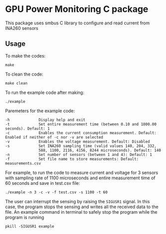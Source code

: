 # GPU Power Monitoring C package
This package uses smbus C library to configure and read current from INA260 sensors
## Usage
To make the codes:
```
make
```
To clean the code:
```
make clean
```
To run the example code after making:
```
./example
```

Paremeters for the example code:
```
-h             Display help and exit
-t             Set entire measurement time (between 0.10 and 1800.00 seconds). Default: 1
-c             Enables the current consumption measurement. Default: Enabled if neither of -c nor -v are selected 
-v             Enables the voltage measurement. Default: Disabled
-s             Set INA260 sampling time (valid values 140, 204, 332,
               588, 1100, 2116, 4156, 8244 microseconds). Default: 140
-n             Set number of sensors (between 1 and 4): Default: 1
-f             Set file name to store measurements: Default: measurements.csv
```

For example, to run the code to measure current and voltage for 3 sensors with sampling rate of 1100 microseconds and entire measurement time of 60 seconds and save in test.csv file:

```
./example -n 3 -c -v -f test.csv -s 1100 -t 60
```

The user can interrupt the sensing by raising the ```SIGUSR1``` signal. In this case, the program stops the sensing and writes all the received data to the file. An example command in terminal to safely stop the program while the program is running

```
pkill -SIGUSR1 example
```

